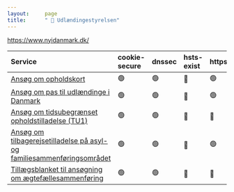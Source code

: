 ```yaml
---
layout:     page
title:      " 🔴 Udlændingestyrelsen"
---
```


 https://www.nyidanmark.dk/

| Service                                                                                                                                                                                    | cookie-secure   | dnssec   | hsts-exist   | https   | security.txt   | ssl-test   |
|:-------------------------------------------------------------------------------------------------------------------------------------------------------------------------------------------|:----------------|:---------|:-------------|:--------|:---------------|:-----------|
| [Ansøg om opholdskort](https://www.nyidanmark.dk/da/Du-vil-ans%C3%B8ge/Nyt-opholdskort)                                                                                                    | 🟢               | 🟢        | 🔴            | 🟢       | 🟡              | 🟢          |
| [Ansøg om pas til udlændinge i Danmark](https://www.nyidanmark.dk/da/Du-vil-ans%C3%B8ge/Pas)                                                                                               | 🟢               | 🟢        | 🔴            | 🟢       | 🟡              | 🟢          |
| [Ansøg om tidsubegrænset opholdstilladelse (TU1)](http://www.nyidanmark.dk/)                                                                                                               | 🟢               | 🟢        | 🔴            | 🔴       | 🟡              | 🟢          |
| [Ansøg om tilbagerejsetilladelse på asyl- og familiesammenføringsområdet](https://www.nyidanmark.dk/da/Du-vil-ans%C3%B8ge/Tilbagerejsetilladelse/Familie-eller-asyl)                       | 🟢               | 🟢        | 🔴            | 🟢       | 🟡              | 🟢          |
| [Tillægsblanket til ansøgning om ægtefællesammenføring](http://www.nyidanmark.dk/NR/rdonlyres/C5F34A1E-1D10-42B6-AEEA-4135FD3B0FAB/0/fa1_da_ansoegningspakke_aegtefaellesammenfoering.pdf) | 🟢               | 🟢        | 🔴            | 🔴       | 🟡              | 🟢          |


